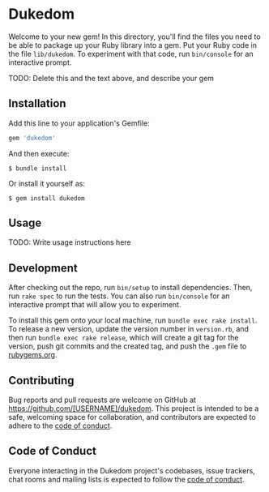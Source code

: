 # Dukedom

Welcome to your new gem! In this directory, you'll find the files you need to be able to package up your Ruby library into a gem. Put your Ruby code in the file `lib/dukedom`. To experiment with that code, run `bin/console` for an interactive prompt.

TODO: Delete this and the text above, and describe your gem

## Installation

Add this line to your application's Gemfile:

```ruby
gem 'dukedom'
```

And then execute:

    $ bundle install

Or install it yourself as:

    $ gem install dukedom

## Usage

TODO: Write usage instructions here

## Development

After checking out the repo, run `bin/setup` to install dependencies. Then, run `rake spec` to run the tests. You can also run `bin/console` for an interactive prompt that will allow you to experiment.

To install this gem onto your local machine, run `bundle exec rake install`. To release a new version, update the version number in `version.rb`, and then run `bundle exec rake release`, which will create a git tag for the version, push git commits and the created tag, and push the `.gem` file to [rubygems.org](https://rubygems.org).

## Contributing

Bug reports and pull requests are welcome on GitHub at https://github.com/[USERNAME]/dukedom. This project is intended to be a safe, welcoming space for collaboration, and contributors are expected to adhere to the [code of conduct](https://github.com/[USERNAME]/dukedom/blob/master/CODE_OF_CONDUCT.md).

## Code of Conduct

Everyone interacting in the Dukedom project's codebases, issue trackers, chat rooms and mailing lists is expected to follow the [code of conduct](https://github.com/[USERNAME]/dukedom/blob/master/CODE_OF_CONDUCT.md).
